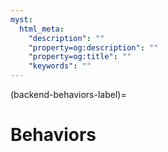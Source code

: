 ```yaml
---
myst:
  html_meta:
    "description": ""
    "property=og:description": ""
    "property=og:title": ""
    "keywords": ""
---
```


(backend-behaviors-label)=

# Behaviors

